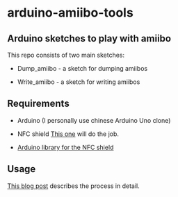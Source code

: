 # arduino-amiibo-tools

## Arduino sketches to play with amiibo

This repo consists of two main sketches:

- Dump_amiibo - a sketch for dumping amiibos

- Write_amiibo - a sketch for writing amiibos

## Requirements

- Arduino (I personally use chinese Arduino Uno clone)

- NFC shield [This one](http://s.click.aliexpress.com/e/r3Vj2nm) will do the job.

- [Arduino library for the NFC shield](https://github.com/miguelbalboa/rfid)

## Usage

[This blog post](https://games.kel.mn/en/create-amiibo-clones-with-arduino/) describes the process in detail.